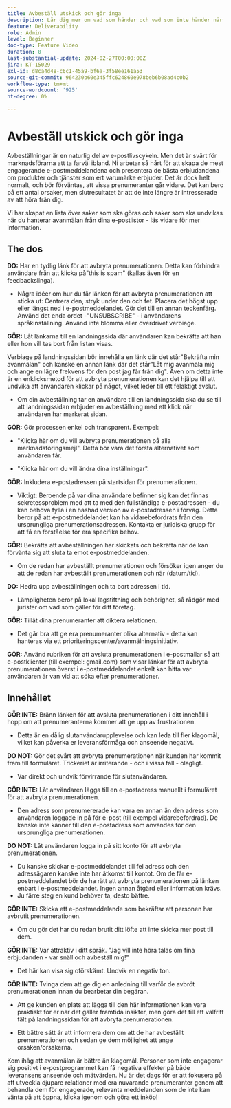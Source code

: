 ```yaml
---
title: Avbeställ utskick och gör inga
description: Lär dig mer om vad som händer och vad som inte händer när du hanterar prenumerationer.
feature: Deliverability
role: Admin
level: Beginner
doc-type: Feature Video
duration: 0
last-substantial-update: 2024-02-27T00:00:00Z
jira: KT-15029
exl-id: d8ca4d48-c6c1-45a9-bf6a-3f58ee161a53
source-git-commit: 964230b60e345ffc624860e978beb6b08ad4c0b2
workflow-type: tm+mt
source-wordcount: '925'
ht-degree: 0%

---
```


# Avbeställ utskick och gör inga

Avbeställningar är en naturlig del av e-postlivscykeln. Men det är svårt för marknadsförarna att ta farväl ibland. Ni arbetar så hårt för att skapa de mest engagerande e-postmeddelandena och presentera de bästa erbjudandena om produkter och tjänster som ert varumärke erbjuder. Det är dock helt normalt, och bör förväntas, att vissa prenumeranter går vidare. Det kan bero på ett antal orsaker, men slutresultatet är att de inte längre är intresserade av att höra från dig.

Vi har skapat en lista över saker som ska göras och saker som ska undvikas när du hanterar avanmälan från dina e-postlistor - läs vidare för mer information.

## The dos

**DO:** Har en tydlig länk för att avbryta prenumerationen. Detta kan förhindra användare från att klicka på&quot;this is spam&quot; (kallas även för en feedbackslinga).

+ Några idéer om hur du får länken för att avbryta prenumerationen att sticka ut: Centrera den, stryk under den och fet. Placera det högst upp eller längst ned i e-postmeddelandet. Gör det till en annan teckenfärg. Använd det enda ordet -&quot;UNSUBSCRIBE&quot; - i användarens språkinställning. Använd inte blomma eller överdrivet verbiage.

**GÖR:** Låt länkarna till en landningssida där användaren kan bekräfta att han eller hon vill tas bort från listan visas.

Verbiage på landningssidan bör innehålla en länk där det står&quot;Bekräfta min avanmälan&quot; och kanske en annan länk där det står&quot;Låt mig avanmäla mig och ange en lägre frekvens för den post jag får från dig&quot;. Även om detta inte är en enklicksmetod för att avbryta prenumerationen kan det hjälpa till att undvika att användaren klickar på något, vilket leder till ett felaktigt avslut.

+ Om din avbeställning tar en användare till en landningssida ska du se till att landningssidan erbjuder en avbeställning med ett klick när användaren har markerat sidan.

**GÖR:** Gör processen enkel och transparent. Exempel:

+ &quot;Klicka här om du vill avbryta prenumerationen på alla marknadsföringsmejl&quot;. Detta bör vara det första alternativet som användaren får.

+ &quot;Klicka här om du vill ändra dina inställningar&quot;.

**GÖR:** Inkludera e-postadressen på startsidan för prenumerationen.

+ Viktigt: Beroende på var dina användare befinner sig kan det finnas sekretessproblem med att ta med den fullständiga e-postadressen - du kan behöva fylla i en hashad version av e-postadressen i förväg. Detta beror på att e-postmeddelandet kan ha vidarebefordrats från den ursprungliga prenumerationsadressen. Kontakta er juridiska grupp för att få en förståelse för era specifika behov.

**GÖR:** Bekräfta att avbeställningen har skickats och bekräfta när de kan förvänta sig att sluta ta emot e-postmeddelanden.

+ Om de redan har avbeställt prenumerationen och försöker igen anger du att de redan har avbeställt prenumerationen och när (datum/tid).

**DO:** Hedra upp avbeställningen och ta bort adressen i tid.

+ Lämpligheten beror på lokal lagstiftning och behörighet, så rådgör med jurister om vad som gäller för ditt företag.

**GÖR:** Tillåt dina prenumeranter att diktera relationen.

+ Det går bra att ge era prenumeranter olika alternativ - detta kan hanteras via ett prioriteringscenter/avanmälningsinitiativ.

**GÖR:** Använd rubriken för att avsluta prenumerationen i e-postmallar så att e-postklienter (till exempel: gmail.com) som visar länkar för att avbryta prenumerationen överst i e-postmeddelandet enkelt kan hitta var användaren är van vid att söka efter prenumerationer.


## Innehållet


**GÖR INTE:** Bränn länken för att avsluta prenumerationen i ditt innehåll i hopp om att prenumeranterna kommer att ge upp av frustrationen.

+ Detta är en dålig slutanvändarupplevelse och kan leda till fler klagomål, vilket kan påverka er leveransförmåga och anseende negativt.

**DO NOT:** Gör det svårt att avbryta prenumerationen när kunden har kommit fram till formuläret. Trickeriet är irriterande - och i vissa fall - olagligt.

+ Var direkt och undvik förvirrande för slutanvändaren.

**GÖR INTE:** Låt användaren lägga till en e-postadress manuellt i formuläret för att avbryta prenumerationen.

+ Den adress som prenumererade kan vara en annan än den adress som användaren loggade in på för e-post (till exempel vidarebefordrad). De kanske inte känner till den e-postadress som användes för den ursprungliga prenumerationen.

**DO NOT:** Låt användaren logga in på sitt konto för att avbryta prenumerationen.

+ Du kanske skickar e-postmeddelandet till fel adress och den adressägaren kanske inte har åtkomst till kontot. Om de får e-postmeddelandet bör de ha rätt att avbryta prenumerationen på länken enbart i e-postmeddelandet. Ingen annan åtgärd eller information krävs.
+ Ju färre steg en kund behöver ta, desto bättre.

**GÖR INTE:** Skicka ett e-postmeddelande som bekräftar att personen har avbrutit prenumerationen.

+ Om du gör det har du redan brutit ditt löfte att inte skicka mer post till dem.

**GÖR INTE:** Var attraktiv i ditt språk. &quot;Jag vill inte höra talas om fina erbjudanden - var snäll och avbeställ mig!&quot;

+ Det här kan visa sig oförskämt. Undvik en negativ ton.

**GÖR INTE:** Tvinga dem att ge dig en anledning till varför de avbröt prenumerationen innan du bearbetar din begäran.

+ Att ge kunden en plats att lägga till den här informationen kan vara praktiskt för er när det gäller framtida insikter, men göra det till ett valfritt fält på landningssidan för att avbryta prenumerationen.

+ Ett bättre sätt är att informera dem om att de har avbeställt prenumerationen och sedan ge dem möjlighet att ange orsaken/orsakerna.

Kom ihåg att avanmälan är bättre än klagomål. Personer som inte engagerar sig positivt i e-postprogrammet kan få negativa effekter på både leveransens anseende och mätvärden. Nu är det dags för er att fokusera på att utveckla djupare relationer med era nuvarande prenumeranter genom att behandla dem för engagerade, relevanta meddelanden som de inte kan vänta på att öppna, klicka igenom och göra ett inköp!
